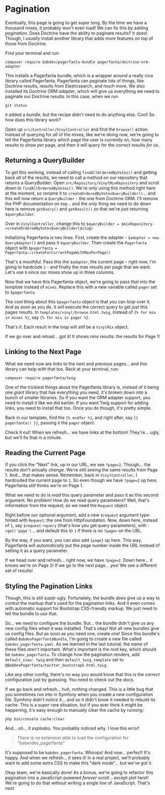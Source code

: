 # Pagination

Eventually, this page is going to get *super* long. By the time we have a thousand
mixes, it probably won't even load! We can fix this by adding *pagination*. Does
Doctrine have the ability to paginate results? It does! Though, I *usually* install
another library that adds more features on top of those from Doctrine.

Find your terminal and run:

```termninal
composer require babdev/pagerfanta-bundle pagerfanta/doctrine-orm-adapter
```

This installs a Pagerfanta bundle, which is a wrapper around a really nice library
called Pagerfanta. Pagerfanta can paginate lots of things, like Doctrine
results, results from Elasticsearch, and much more. We also installed its
Doctrine ORM *adapter*, which will give us everything we need to paginate our Doctrine
results. In this case, when we run

```terminal
git status
```

it added a *bundle*, but the recipe didn't need to do anything else. Cool! So how
does this library work?

Open up `src/Controller/VinylController` and find the `browse()` action. Instead
of querying for *all* of the mixes, like we're doing now, we're going to tell the
Pagerfanta library *which* page the user is currently on, how many results to show
*per* page, and then *it* will query for the correct results *for* us.

## Returning a QueryBuilder

To get this working, instead of calling `findAllOrderedByVotes()` and getting back
*all* of the results, we need to call a method on our repository that returns a
*QueryBuilder*. Open `src/Repository/VinylMixRepository` and scroll down to
`findAllOrderedByVotes()`. We're only using this method right here at the moment, so
rename it to `createOrderedByVotesQueryBuilder()`... and this will now
return a `QueryBuilder` - the one from Doctrine ORM. I'll remove the PHP
documentation on top... and the only thing we need to do down here is remove
`getQuery()` and `getResult()` so that we're *just* returning `$queryBuilder`.

Over in `VinylController`, change this to
`$queryBuilder = $mixRepository->createOrderedByVotesQueryBuilder($slug)`

Initializing Pagerfanta is two lines. First, create the adapter -
`$adapter = new QueryAdapter()` and pass it `$queryBuilder`. Then create
the `Pagerfanta` object with
`$pagerfanta = Pagerfanta::createForCurrentPageWithMaxPerPage()`

That's a *mouthful*. Pass this the `$adapter`, the current page - right now, I'm
going to hardcode `1` - and finally the max results per page that we want. Let's
use `9` since our mixes show up in three columns.

Now that we have this Pagerfanta object, we're going to pass *that* into the
*template* instead of `mixes`. Replace this with a new variable called `pager` set
to `$pagerfanta`.

The cool thing about this `$pagerfanta` object is that you can *loop* over it. And
as soon as you do, it will execute the correct query to get *just* this pages results.
In `templates/vinyl/browse.html.twig`, instead of `{% for mix in mixes %}`, say
`{% for mix in pager %}`.

That's *it*. Each result in the loop will *still* be a `VinylMix` object.

If we go over and reload... got it! It shows *nine* results: the results for Page
1!

## Linking to the Next Page

What we need now are *links* to the next and previous pages... and this library can
help with that too. Back at your terminal, run:

```terminal
composer require pagerfanta/twig
```

One of the trickiest things about the Pagerfanta library is, instead of it being one
*giant* library that has everything you need, it's broken down into a bunch of
smaller libraries. So if you want the ORM adapter support, you need to install it
like we did earlier. If you want Twig support for adding links, you need to
install that too. Once you do though, it's pretty simple.

Back in our template, find the `{% endfor %}`, and right after, say
`{{ pagerfanta() }}`, passing it the `pager` object.

Check it out! When we refresh... we have links at the bottom! They're... ugly,
but we'll fix that in a minute.

## Reading the Current Page

If you click the "Next" link, up in our URL, we see `?page=2`. Though... the results
don't actually *change*. We're still seeing the same results from Page 1. And...
that makes sense. Remember, back in `VinylController`, I hardcoded the current page
to `1`. So even though we have `?page=2` up here, Pagerfanta *still* thinks we're
on Page 1.

What we need to do is *read* this query parameter and pass it as this second argument.
No problem! How do we read query parameters? Well, that's information from the
request, so we need the `Request` object.

Right before our optional argument, add a new `$request` argument type-hinted with
`Request`: the one from HttpFoundation. Now, down here, instead of `1`,
say `$request->query` (that's how you get query parameters), with
`->get('page')`... and default this to `1` if there is *no* `?page=` on the URL.

By the way, if you want, you can also add `{page}` up here. This way, Pagerfanta
will *automatically* put the page number inside the URL instead of setting it as
a query parameter.

If we head over and refresh... right now, we have `?page=2`. Down here... it knows
we're on Page 2! If we go to the next page... yes! We see a different set of results!

## Styling the Pagination Links

Though, this is *still* super ugly. Fortunately, the bundle *does* give us a way
to control the markup that's used for the pagination links. And it even comes
with automatic support for Bootstrap CSS-friendly markup. We just need to tell
the bundle to *use* that.

So... we need to configure the bundle. But... the bundle didn't give us any new
config files when it was installed. That's okay! Not all new bundles give us
config files. But as soon as you need one, create one! Since this bundle's called
`BabdevPagerfantaBundle`, I'm going to create a new file called
`babdev_pagerfanta.yaml`. As we learned in the last tutorial, the *name* of these
files *aren't* important. What's important is the root key, which should be
`babdev_pagerfanta`. To change how the pagination renders, add `default_view: twig`
and then `default_twig_template` set to
`@BabDevPagerfanta/twitter_bootstrap5.html.twig`.

Like any other config, there's no way you would know that this is the *correct*
configuration just by guessing. You need to check out the docs.

If we go back and refresh... huh, nothing changed. This is a little bug that you
sometimes run into in Symfony when you create a *new* configuration file.  Symfony
didn't *notice* it... and so it didn't know it needed to rebuild its cache. This
is a *super* rare situation, but if you ever think it might be happening, it's
easy enough to manually clear the cache by running:

```terminal
php bin/console cache:clear
```

And... oh... it *explodes*. You probably noticed why. I love this error!

> There is no extension able to load the configuration for "baberdev_pagerfanta"

It's supposed to be `babdev_pagerfanta`. Whoops! And now... perfect! It's happy. And
when we refresh... it sees it! In a real project, we'll probably want to add
some extra CSS to make this "dark mode"... but we've *got it*.

Okay team, we're basically done! As a bonus, we're going to refactor this pagination
into a JavaScript-powered *forever scroll*... except plot twist! We're going to do
that without writing a single line of JavaScript. That's *next*.
